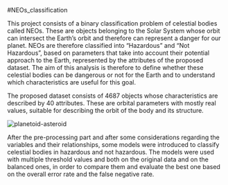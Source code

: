 #NEOs_classification

This project consists of a binary classification problem of celestial bodies called NEOs. These are objects belonging to the Solar System whose orbit can intersect the Earth’s orbit and therefore can represent a danger for our planet. NEOs are therefore classified into “Hazardous” and “Not Hazardous”, based on parameters that take into account their potential approach to the Earth, represented by the attributes of the proposed dataset. The aim of this analysis is therefore to define whether these celestial bodies can be dangerous or not for the Earth and to understand which characteristics are useful for this goal.

The proposed dataset consists of 4687 objects whose characteristics are described by 40 attributes. 
These are orbital parameters with mostly real values, suitable for describing the orbit of the body and its structure.

![planetoid-asteroid](https://user-images.githubusercontent.com/81876723/185800413-76597166-4dd7-43fd-a48c-eb468af05e53.jpg)

After the pre-processing part and after some considerations regarding the variables and their relationships, some models were introduced to classify celestial bodies in hazardous and not hazardous.
The models were used with multiple threshold values and both on the original data and on the balanced ones, in order to compare them and evaluate the best one based on the overall error rate and the false negative rate.
